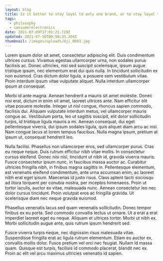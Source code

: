 ```yaml
---
layout: blog
title: Is it better to stay loyal to only one brand, or to stay loyal to all but that one brand?
tags:
  - philosophy
  - consumerelectronics
date: 2021-07-09T17:01:21.719Z
updated: 2021-07-10T00:58:33.204Z
thumbnail: /images/uploads/dji_0081.jpg
---
```

Lorem ipsum dolor sit amet, consectetur adipiscing elit. Duis condimentum ultrices cursus. Vivamus egestas ullamcorper urna, non sodales purus facilisis ac. Donec ultricies, nisl sed suscipit scelerisque, ipsum augue tristique ipsum, nec elementum erat dui quis nulla. In tincidunt sollicitudin ex non euismod. Cras dictum dolor ligula, a posuere sem vestibulum vitae. Proin interdum ipsum vitae vulputate aliquet. Nulla interdum ullamcorper ipsum at consequat.

Morbi id ante magna. Aenean hendrerit a mauris sit amet molestie. Donec nisi erat, dictum in enim sit amet, laoreet ultrices ante. Nam efficitur elit vitae posuere molestie. Integer ut nisl congue, rhoncus sapien commodo, facilisis dui. Aliquam vulputate interdum metus, vel ullamcorper mauris congue ac. Vestibulum porta, leo ut sagittis suscipit, elit dolor sollicitudin turpis, id tristique ligula mauris a mi. Aenean consequat, dui eget pellentesque viverra, dui ipsum sodales ligula, quis aliquet diam arcu ac nisl. Nam congue lacus at lorem tempus faucibus. Nulla magna ipsum, pretium at ipsum ut, consequat hendrerit leo.

Nulla facilisi. Phasellus non ullamcorper eros, sed ullamcorper purus. Cras eu neque neque. Duis rutrum efficitur nibh vitae mollis. In consectetur cursus eleifend. Donec nisi nisl, tincidunt ut nibh id, gravida viverra mauris. Fusce consectetur ipsum nunc, in faucibus massa auctor ac. Curabitur ultricies fringilla nibh, in finibus magna sagittis in. Pellentesque elementum, est venenatis eleifend condimentum, ante urna accumsan enim, ac laoreet nibh erat eget ipsum. Maecenas id justo risus. Class aptent taciti sociosqu ad litora torquent per conubia nostra, per inceptos himenaeos. Proin ut tortor iaculis, auctor ex vitae, malesuada nunc. Aenean consectetur leo nec dolor cursus tincidunt. Proin volutpat eros ac fringilla gravida. Ut scelerisque diam nec neque gravida euismod.

Phasellus venenatis lacus sed quam venenatis sollicitudin. Donec tempor finibus ex eu porta. Sed commodo convallis lectus ut ornare. Ut a erat a erat imperdiet laoreet eget eu neque. Aliquam et ultrices tortor. Morbi ut nibh ex. Morbi sollicitudin augue ante, quis rutrum ipsum hendrerit sed.

Fusce viverra turpis neque, nec dignissim risus malesuada vitae. Suspendisse fringilla erat ac ligula rutrum elementum. Etiam eu auctor ex, convallis mollis dolor. Fusce pretium vel orci nec feugiat. Nullam id massa quam. Quisque est turpis, facilisis id commodo placerat, blandit nec ex. Proin ac elit vel arcu maximus ultricies venenatis id sapien.